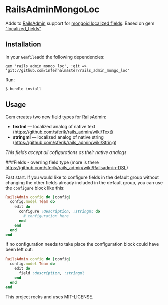 # RailsAdminMongoLoc

Adds to [RailsAdmin](https://github.com/sferik/rails_admin) support for [mongoid localized fields](http://mongoid.org/en/mongoid/docs/documents.html#localized_fields). Based on gem ["localized_fields"](https://github.com/tiagogodinho/localized_fields)


## Installation

In your `Gemfile`add the following dependencies:

    gem 'rails_admin_mongo_loc', :git => 'git://github.com/infernalmaster/rails_admin_mongo_loc'

Run:

    $ bundle install

## Usage

Gem creates two new field types for RailsAdmin: 
* **textml** — localized analog of native text (https://github.com/sferik/rails_admin/wiki/Text)
* **stringml** — localized analog of native string (https://github.com/sferik/rails_admin/wiki/String)

*This fields accept all cofigurations as their native analogs* 

###Fields - overring field type
(more is there https://github.com/sferik/rails_admin/wiki/Railsadmin-DSL)

Fast start.
If you would like to configure fields in the default group without changing the other
fields already included in the default group, you can use the `configure` block like this:

```ruby
RailsAdmin.config do |config|
  config.model Team do
    edit do
      configure :description, :stringml do
        # configuration here
      end
    end
  end
end
```

If no configuration needs to take place the configuration block could have been left out:

```ruby
RailsAdmin.config do |config|
  config.model Team do
    edit do
      field :description, :stringml
    end
  end
end
```


This project rocks and uses MIT-LICENSE.